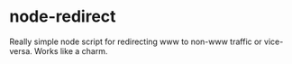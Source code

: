 # node-redirect

Really simple node script for redirecting www to non-www traffic or vice-versa.  Works like a charm.
